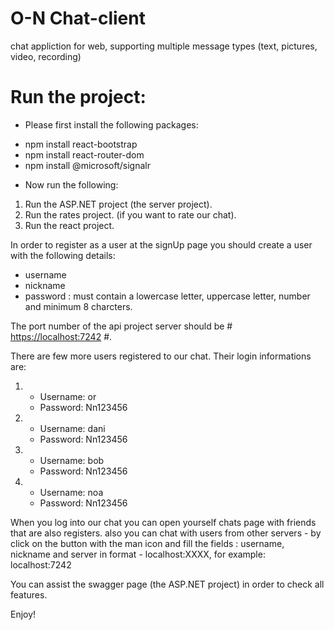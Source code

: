 # O-N Chat-client 
chat appliction for web, supporting multiple message types (text, pictures, video, recording)

# Run the project:
- Please first install the following packages:
* npm install react-bootstrap
* npm install react-router-dom
* npm install @microsoft/signalr
- Now run the following:
1. Run the ASP.NET project (the server project).
2. Run the rates project. (if you want to rate our chat).
3. Run the react project.

In order to register as a user at the signUp page you should create a user with the following details:
- username
- nickname
- password : must contain a lowercase letter, uppercase letter, number and minimum 8 charcters.

The port number of the api project server should be # [https://localhost:7242](https://localhost:7242/) #.

There are few more users registered to our chat.
Their login informations are:
1. - Username: or
   - Password: Nn123456

2. - Username: dani
   - Password: Nn123456

3. - Username: bob
   - Password: Nn123456

3. - Username: noa
   - Password: Nn123456

When you log into our chat you can open yourself chats page with friends that are also registers.
also you can chat with users from other servers - by click on the button with the man icon and fill the fields : username, nickname and server in format - localhost:XXXX, for example: localhost:7242 

You can assist the swagger page (the ASP.NET project) in order to check all features.


Enjoy!


